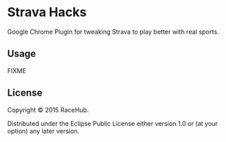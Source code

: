 # Strava Hacks

Google Chrome Plugin for tweaking Strava to play better with real sports.

## Usage

FIXME

## License

Copyright © 2015 RaceHub.

Distributed under the Eclipse Public License either version 1.0 or (at
your option) any later version.

